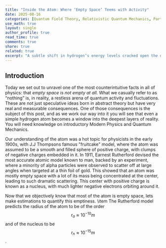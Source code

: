 ```yaml
---
title: "Inside the Atom: Where ‘Empty Space’ Teems with Activity"
date: 2025-08-16
categories: [Quantum Field Theory, Relativistic Quantum Mechanics, Particle Physics, Atomic and Molecular Physics]
use_math: true
layout: single
author_profile: true
read_time: true
comments: true
share: true
related: true
excerpt: "A subtle shift in hydrogen’s energy levels cracked open the door to quantum field theory which revealed the dynamic, buzzing vacuum inside every atom."
---
```


## Introduction
Today we set out to unravel one of the most counterintuitive facts in all of physics: that *empty space is not empty at all*. What we casually refer to as “nothing” is, in reality, a restless arena of quantum activity and fluctuations. These are not just speculative ideas born in abstract theory but have very real and measurable consequences. One of those consequences is the subject of this post, and as we work our way into it you will see that even a simple hydrogen atom becomes a window into the deepest layers of reality. You will need knowledge on introductory Modern Physics and Quantum Mechanics.

   Our understanding of the atom was a hot topic for physicists in the early 1900s, with J.J Thompsons famous "fruitcake" model, where the atom was assumed to be a smooth and filled sphere of positive charge, with clumps of negative charges embedded in it. In 1911, Earnest Rutherford devised the most accurate atomic model known to man, backed by an experiment, where a minority of alpha particles were observed to scatter off at large angles when targeted at a thin foil of gold. This showed that an atom was mostly empty space with a lot of its mass being concentrated at the center, leading to such dramatic scattering. This center with positive charge is known as a nucleus, with much lighter negative electrons orbiting around it. 

  Now that we objectively know that most of the atom is empty space, lets make estimations to quantify this emptiness. 
    \item The Rutherford model predicts the radius of the atom to be of the order $$r_a \approx 10^{-10}m$$ and of the nucleus to be $$r_n \approx 10^{-15}m$$.

